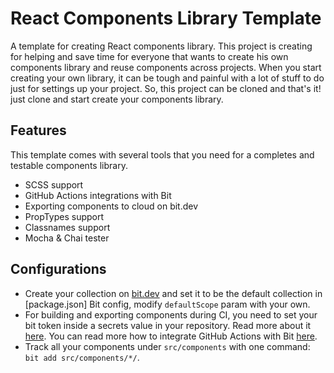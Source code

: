 # React Components Library Template

A template for creating React components library.
This project is creating for helping and save time for everyone that wants to create his own components library and reuse components across projects.
When you start creating your own library, it can be tough and painful with a lot of stuff to do just for settings up your project.
So, this project can be cloned and that's it! just clone and start create your components library.

## Features

This template comes with several tools that you need for a completes and testable components library.

- SCSS support
- GitHub Actions integrations with Bit
- Exporting components to cloud on bit.dev
- PropTypes support
- Classnames support
- Mocha & Chai tester

## Configurations

- Create your collection on [bit.dev](bit.dev) and set it to be the default collection in [package.json] Bit config, modify `defaultScope` param with your own.
- For building and exporting components during CI, you need to set your bit token inside a secrets value in your repository.
  Read more about it [here](https://help.github.com/en/actions/configuring-and-managing-workflows/creating-and-storing-encrypted-secrets#creating-encrypted-secrets-for-a-repository).
  You can read more how to integrate GitHub Actions with Bit [here](https://github.com/teambit/bit-with-github-actions).
- Track all your components under `src/components` with one command: `bit add src/components/*/`.
